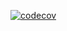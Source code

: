 [![codecov](https://codecov.io/gh/matiromki/OOAiP/branch/RepeatableCommandInitialization/graph/badge.svg?token=H4FFY3C0QC)][def]

[def]: https://codecov.io/gh/matiromki/OOAiP
